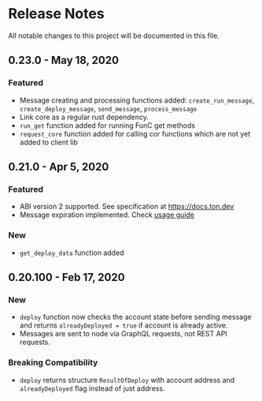 # Release Notes
All notable changes to this project will be documented in this file.

## 0.23.0 - May 18, 2020
### Featured
- Message creating and processing functions added: `create_run_message`, `create_deploy_message`,
`send_message`, `process_message`
- Link core as a regular rust dependency.
- `run_get` function added for running FunC get methods
- `request_core` function added for calling cor functions which are not yet added to client lib

## 0.21.0 - Apr 5, 2020
### Featured
- ABI version 2 supported. See specification at https://docs.ton.dev
- Message expiration implemented. Check [usage guide](https://docs.ton.dev/86757ecb2/p/88321a-message-expiration-time)

### New
- `get_deploy_data` function added

## 0.20.100 - Feb 17, 2020
### New
- `deploy` function now checks the account state before sending message and returns `alreadyDeployed = true` if account is already active.
- Messages are sent to node via GraphQL requests, not REST API requests.

### Breaking Compatibility
- `deploy` returns structure `ResultOfDeploy` with account address and `alreadyDeployed` flag instead of just address.
